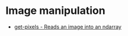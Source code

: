 # Image manipulation

* [get-pixels - Reads an image into an ndarray](https://github.com/scijs/get-pixels)